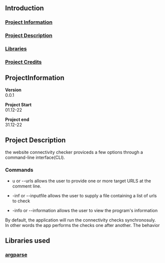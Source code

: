 #


##  Introduction
### [Project Information](#ProjectInformation)<br>
### [Project Description](#ProjecDescription)<br>




### [Libraries](#libraries)<br>
### [Project Credits](#ProjectCredits)

##  ProjectInformation

**Version**<br>
0.0.1

**Project Start**<br>
01.12-22

**Project end**<br>
31.12-22

##  Project Description
the website connectivity checker proviceds a few options through a command-line interface(CLI). 

###   Commands

- u or --urls allows the user to provide one or more target URLS at the comment line.

- -inf or --inputfile allows the user to supply a file containing a list of urls to check

- -info or --information allows the user to view the program's information 

By default, the application will run the connectivity checks synchronosuly. In other words the app performs the checks one after another. The behavior

##  Libraries used

### [argparse]()